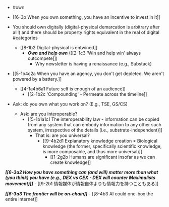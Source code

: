 - #own

- [[6-3b When you own something, you have an incentive to invest in it]]
- You should own digitally (digital-physical demarcation is arbitrary after all!) and there should be property rights equivalent in the real of digital #categories 
	- [[8-1b2 Digital-physical is entwined]]
		- ***Own and help own*** ([[2-1c3 'Win and help win' always outcompete]])
			- Why newsletter is having a renaissance (e.g., Substack)

- [[5-1b4c2a When you have an agency, you don't get depleted. We aren't powered by a battery.]]
	- [[4-1a4b6a1 Future self is enough of an audience]]
		- [[2-1b2c 'Compounding' - Permeate across the timeline]]

- Ask: do you own what you work on? (E.g., TSE, GS/CS)
	- Ask: are you interoperable?
		- [[5-1b1a1c1 The interoperability law - information can be copied from any system that can embody information to any other such system, irrespective of the details (i.e., substrate-independent)]]
			- That is: are you universal?
				- [[9-4b2d1 Explanatory knowledge creation ≠ Biological knowledge (the former, specifically scientific knowledge, is more composable, and thus more universal)]]
					- [[1-2g2b Humans are significant insofar as we can create knowledge]]

***[[6-3a2 How you have something can (and will) matter more than what (you think) you have (e.g., DEX vs CEX - DEX will counter Maximalists movement)]]***
	- [[9-2b1 情報媒体が情報自体よりも情報力を持つこともある]]

***[[6-3a3 The frontier will be on-chain]]***
	- [[8-4b3 AI could one-box the entire internet]]
